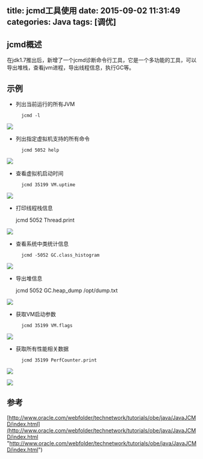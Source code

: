 title: jcmd工具使用
date: 2015-09-02 11:31:49
categories: Java
tags: [调优]
---

## jcmd概述
在jdk1.7推出后，新增了一个jcmd诊断命令行工具，它是一个多功能的工具，可以导出堆栈，查看jvm进程，导出线程信息，执行GC等。

## 示例

- 列出当前运行的所有JVM

		jcmd -l

![](/img/jcmd01.jpg)  

- 列出指定虚拟机支持的所有命令

		jcmd 5052 help

![](/img/jcmd02.jpg)

- 查看虚拟机启动时间

		jcmd 35199 VM.uptime

![](/img/jcmd03.jpg)

- 打印线程栈信息

	jcmd 5052 Thread.print

![](/img/jcmd04.jpg)

- 查看系统中类统计信息

		jcmd -5052 GC.class_histogram

![](/img/jcmd05.jpg)

- 导出堆信息

 	jcmd 5052 GC.heap_dump /opt/dump.txt  

![](/img/jcmd06.jpg)

- 获取VM启动参数

		jcmd 35199 VM.flags

![](/img/jcmd07.jpg)

- 获取所有性能相关数据

		jcmd 35199 PerfCounter.print

![](/img/jcmd08.jpg)  

![](/img/jcmd09.jpg)


## 参考
[http://www.oracle.com/webfolder/technetwork/tutorials/obe/java/JavaJCMD/index.html](http://www.oracle.com/webfolder/technetwork/tutorials/obe/java/JavaJCMD/index.html "http://www.oracle.com/webfolder/technetwork/tutorials/obe/java/JavaJCMD/index.html")